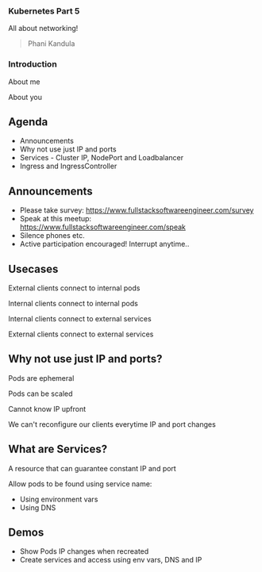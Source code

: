 ### Kubernetes Part 5
All about networking!

> Phani Kandula



### Introduction


About me


About you



## Agenda
- Announcements
- Why not use just IP and ports
- Services - Cluster IP, NodePort and Loadbalancer
- Ingress and IngressController



## Announcements
- Please take survey: https://www.fullstacksoftwareengineer.com/survey
- Speak at this meetup: https://www.fullstacksoftwareengineer.com/speak 
- Silence phones etc.
- Active participation encouraged! Interrupt anytime..



## Usecases


External clients connect to internal pods


Internal clients connect to internal pods


Internal clients connect to external services


External clients connect to external services



## Why not use just IP and ports?


Pods are ephemeral


Pods can be scaled


Cannot know IP upfront


We can't reconfigure our clients everytime IP and port changes



## What are Services?

A resource that can guarantee constant IP and port

Allow pods to be found using service name:
- Using environment vars
- Using DNS



## Demos
- Show Pods IP changes when recreated
- Create services and access using env vars, DNS and IP
